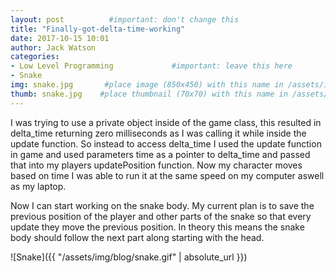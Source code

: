 ```yaml
---
layout: post          #important: don't change this
title: "Finally-got-delta-time-working"
date: 2017-10-15 10:01
author: Jack Watson
categories:
- Low Level Programming             #important: leave this here
- Snake
img: snake.jpg       #place image (850x450) with this name in /assets/img/blog/
thumb: snake.jpg    #place thumbnail (70x70) with this name in /assets/img/blog/thumbs/
---
```


<!--more-->
I was trying to use a private object inside of the game class, this resulted in delta_time returning zero milliseconds as I was calling it while inside the update function. So instead to access delta_time I used the update function in game and used parameters time as a pointer to delta_time and passed that into my players updatePosition function. Now my character moves based on time I was able to run it at the same speed on my computer aswell as my laptop.

Now I can start working on the snake body. My current plan is to save the previous position of the player and other parts of the snake 
so that every update they move the previous position. In theory this means the snake body should follow the next part along starting
with the head.



![Snake]({{ "/assets/img/blog/snake.gif" | absolute_url }})

